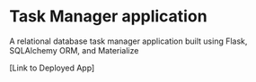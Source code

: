 # Task Manager application

A relational database task manager application built using Flask, SQLAlchemy ORM, and Materialize

[Link to Deployed App]
